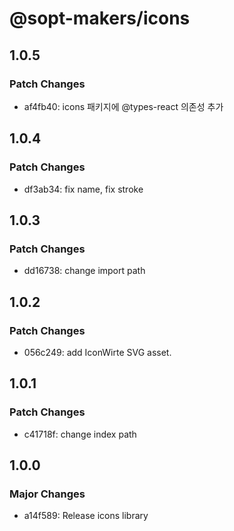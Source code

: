 # @sopt-makers/icons

## 1.0.5

### Patch Changes

- af4fb40: icons 패키지에 @types-react 의존성 추가

## 1.0.4

### Patch Changes

- df3ab34: fix name, fix stroke

## 1.0.3

### Patch Changes

- dd16738: change import path

## 1.0.2

### Patch Changes

- 056c249: add IconWirte SVG asset.

## 1.0.1

### Patch Changes

- c41718f: change index path

## 1.0.0

### Major Changes

- a14f589: Release icons library
